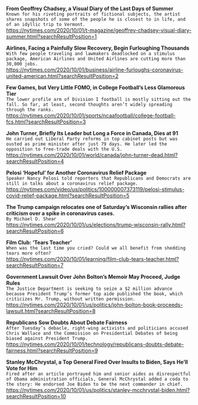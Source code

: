 **From Geoffrey Chadsey, a Visual Diary of the Last Days of Summer**\
`Known for his riveting portraits of fictional subjects, the artist shares snapshots of some of the people he is closest to in life, and of an idyllic trip to Vermont.`\
https://nytimes.com/2020/10/01/t-magazine/geoffrey-chadsey-visual-diary-summer.html?searchResultPosition=1

**Airlines, Facing a Painfully Slow Recovery, Begin Furloughing Thousands**\
`With few people traveling and lawmakers deadlocked on a stimulus package, American Airlines and United Airlines are cutting more than 30,000 jobs.`\
https://nytimes.com/2020/10/01/business/airline-furloughs-coronavirus-united-american.html?searchResultPosition=2

**Few Games, but Very Little FOMO, in College Football’s Less Glamorous Tier**\
`The lower profile arm of Division I football is mostly sitting out the fall. So far, at least, second thoughts aren’t widely spreading through the ranks.`\
https://nytimes.com/2020/10/01/sports/ncaafootball/college-football-fcs.html?searchResultPosition=3

**John Turner, Briefly Its Leader but Long a Force in Canada, Dies at 91**\
`He carried out Liberal Party reforms in top cabinet posts but was ousted as prime minister after just 79 days. He later led the opposition to free-trade deals with the U.S.`\
https://nytimes.com/2020/10/01/world/canada/john-turner-dead.html?searchResultPosition=4

**Pelosi ‘Hopeful’ for Another Coronavirus Relief Package**\
`Speaker Nancy Pelosi told reporters that Republicans and Democrats are still in talks about a coronavirus relief package.`\
https://nytimes.com/video/us/politics/100000007373119/pelosi-stimulus-covid-relief-package.html?searchResultPosition=5

**The Trump campaign relocates one of Saturday’s Wisconsin rallies after criticism over a spike in coronavirus cases.**\
`By Michael D. Shear`\
https://nytimes.com/2020/10/01/us/elections/trump-wisconsin-rally.html?searchResultPosition=6

**Film Club: ‘Tears Teacher’**\
`When was the last time you cried? Could we all benefit from shedding tears more often?`\
https://nytimes.com/2020/10/01/learning/film-club-tears-teacher.html?searchResultPosition=7

**Government Lawsuit Over John Bolton’s Memoir May Proceed, Judge Rules**\
`The Justice Department is seeking to seize a $2 million advance because President Trump’s former top aide published the book, which criticizes Mr. Trump, without written permission.`\
https://nytimes.com/2020/10/01/us/politics/john-bolton-book-proceeds-lawsuit.html?searchResultPosition=8

**Republicans Sow Doubts About Debate Fairness**\
`After Tuesday’s debacle, right-wing activists and politicians accused Chris Wallace and the Commission on Presidential Debates of being biased against President Trump.`\
https://nytimes.com/2020/10/01/technology/republicans-doubts-debate-fairness.html?searchResultPosition=9

**Stanley McChrystal, a Top General Fired Over Insults to Biden, Says He’ll Vote for Him**\
`Fired after an article portrayed him and senior aides as disrespectful of Obama administration officials, General McChrystal added a coda to the story: He endorsed Joe Biden to be the next commander in chief.`\
https://nytimes.com/2020/10/01/us/politics/stanley-mcchrystal-biden.html?searchResultPosition=10

